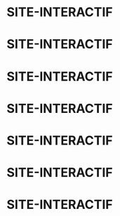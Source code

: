 # SITE-INTERACTIF
# SITE-INTERACTIF
# SITE-INTERACTIF
# SITE-INTERACTIF
# SITE-INTERACTIF
# SITE-INTERACTIF
# SITE-INTERACTIF
